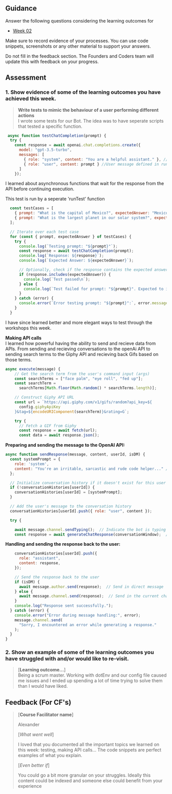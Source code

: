 ## Guidance
Answer the following questions considering the learning outcomes for
- [Week 02](https://learn.foundersandcoders.com/course/syllabus/developer/week02-project02-chatbot/learning-outcomes/)

Make sure to record evidence of your processes. You can use code snippets, screenshots or any other material to support your answers.

Do not fill in the feedback section. The Founders and Coders team will update this with feedback on your progress.

## Assessment
 ### 1. Show evidence of some of the learning outcomes you have achieved this week.
> **Write tests to mimic the behaviour of a user performing different actions**  
> I wrote some tests for our Bot. The idea was to have seperate scripts that tested a specific function.

```javascript
 async function testChatCompletion(prompt) {
  try {
    const response = await openai.chat.completions.create({
      model: "gpt-3.5-turbo",
      messages: [
        { role: "system", content: "You are a helpful assistant." }, //Sets the AI's persona as a "helpful assistant."
        { role: "user", content: prompt } //User message defined in runTests.js
      ]
    });
 ```
I learned about asynchronous functions that wait for the response from the API before continuing execution.

This test is run by a seperate 'runTest' function

```javascript
  const testCases = [
    { prompt: "What is the capital of Mexico?", expectedAnswer: "Mexico City" },
    { prompt: "What is the largest planet in our solar system?", expectedAnswer: "Jupiter" }
  ];

  // Iterate over each test case
  for (const { prompt, expectedAnswer } of testCases) {
    try {
      console.log(`Testing prompt: "${prompt}"`);
      const response = await testChatCompletion(prompt);
      console.log(`Response: ${response}`);
      console.log(`Expected Answer: ${expectedAnswer}`);

      // Optionally, check if the response contains the expected answer
      if (response.includes(expectedAnswer)) {
        console.log(`Test passed\n`);
      } else {
        console.log(`Test failed for prompt: "${prompt}". Expected to include: "${expectedAnswer}"\n`);
      }
    } catch (error) {
      console.error(`Error testing prompt: "${prompt}":`, error.message);
    }
  }
```

I have since learned better and more elegant ways to test through the workshops this week.


**Making API calls**  
I learned how powerful having the ability to send and recieve data from APIs. From sending and recieving conversations to the openAi API to sending search terms to the Giphy API and recieving back Gifs based on those terms.

```javascript
async execute(message) {
    // Get the search term from the user's command input (args)
    const searchTerms = ["face palm", "eye roll", "fed up"];
    const searchTerm =
      searchTerms[Math.floor(Math.random() * searchTerms.length)];

    // Construct Giphy API URL
    const url = `https://api.giphy.com/v1/gifs/random?api_key=${
      config.giphyApiKey
    }&tag=${encodeURIComponent(searchTerm)}&rating=G`;

    try {
      // Fetch a GIF from Giphy
      const response = await fetch(url);
      const data = await response.json();
```
**Preparing and sending the message to the OpenAI API:**
```javascript
async function sendResponse(message, content, userId, isDM) {
  const systemPrompt = {
    role: 'system',
    content: "You're an irritable, sarcastic and rude code helper..." // Defines the assistant's behavior
  };

  // Initialize conversation history if it doesn't exist for this user
  if (!conversationHistories[userId]) {
    conversationHistories[userId] = [systemPrompt];
  }

  // Add the user's message to the conversation history
  conversationHistories[userId].push({ role: "user", content });

  try {

    await message.channel.sendTyping();  // Indicate the bot is typing
    const response = await generateChatResponse(conversationWindow);  // Call the OpenAI API
```

**Handling and sending the response back to the user:**
```javascript
    conversationHistories[userId].push({
      role: "assistant",
      content: response,
    });

    // Send the response back to the user
    if (isDM) {
      await message.author.send(response);  // Send in direct message
    } else {
      await message.channel.send(response);  // Send in the current channel
    }
    console.log("Response sent successfully.");
  } catch (error) {
    console.error("Error during message handling:", error);
    message.channel.send(
      "Sorry, I encountered an error while generating a response."
    );
  }
}
```

 ### 2. Show an example of some of the learning outcomes you have struggled with and/or would like to re-visit.
> [**Learning outcome...**]  
Being a scrum master. Working with dotEnv and our config file caused me issues and I ended up spending a lot of time trying to solve them than I would have liked.

## Feedback (For CF's)
> [**Course Facilitator name**]
>
>  Alexander
> 
> [*What went well*]
>
> I loved that you documented all the important topics we learned on this week: testing, making API calls...  The code snippets are perfect examples of what you explain.
> 
> [*Even better if*]
>
> You could go a bit more granular on your struggles. Ideally this content could be indexed and someone else could benefit from your experience
